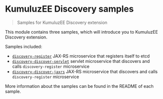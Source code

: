 # KumuluzEE Discovery samples

> Samples for KumuluzEE Discovery extension

This module contains three samples, which will introduce you to KumuluzEE
Discovery extension.

Samples included:
- [`discovery-register`](https://github.com/kumuluz/kumuluzee-samples/tree/master/discovery/discovery-register) JAX-RS microservice that registers itself to etcd
- [`discovery-discover-servlet`](https://github.com/kumuluz/kumuluzee-samples/tree/master/discovery/discovery-discover-servlet) servlet microservice that discovers
and calls `discovery-register` microservice
- [`discovery-discover-jaxrs`](https://github.com/kumuluz/kumuluzee-samples/tree/master/discovery/discovery-discover-jaxrs) JAX-RS microservice that discovers
and calls `discovery-register` microservice

More information about the samples can be found in the README of each sample.
